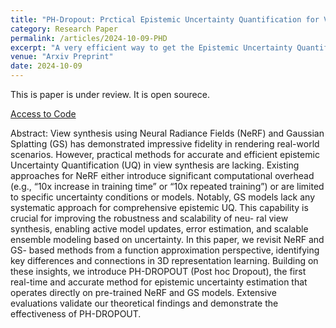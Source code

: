 ```yaml
---
title: "PH-Dropout: Prctical Epistemic Uncertainty Quantification for View Synthesis"
category: Research Paper
permalink: /articles/2024-10-09-PHD
excerpt: "A very efficient way to get the Epistemic Uncertainty Quantification of both NeRF and Gaussian splats. (Open source project with Paper under review)"
venue: "Arxiv Preprint"
date: 2024-10-09
---
```


This is paper is under review. It is open sourece.

[Access to Code](https://github.com/thanostriantafyllou3/ph-dropout)

Abstract: View synthesis using Neural Radiance Fields (NeRF) and Gaussian Splatting (GS) has demonstrated impressive fidelity in rendering real-world scenarios. However, practical methods for accurate and efficient epistemic Uncertainty Quantification (UQ) in view synthesis are lacking. Existing approaches for NeRF either introduce significant computational overhead (e.g., “10x increase in training time” or “10x repeated training”) or are limited to specific uncertainty conditions or models. Notably, GS models lack any systematic approach for comprehensive epistemic UQ. This capability is crucial for improving the robustness and scalability of neu- ral view synthesis, enabling active model updates, error estimation, and scalable ensemble modeling based on uncertainty. In this paper, we revisit NeRF and GS- based methods from a function approximation perspective, identifying key differences and connections in 3D representation learning. Building on these insights, we introduce PH-DROPOUT (Post hoc Dropout), the first real-time and accurate method for epistemic uncertainty estimation that operates directly on pre-trained NeRF and GS models. Extensive evaluations validate our theoretical findings and demonstrate the effectiveness of PH-DROPOUT.
